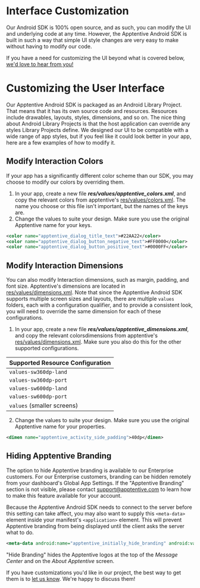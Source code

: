 # Interface Customization

Our Android SDK is 100% open source, and as such, you can modify the UI and underlying code at any time. However, the Apptentive Android SDK is built in such a way that simple UI style changes are very easy to make without having to modify our code.

If you have a need for customizing the UI beyond what is covered below, [we'd love to hear from you!](http://apptentive.com/contact/)

# Customizing the User Interface
Our Apptentive Android SDK is packaged as an Android Library Project. That means that it has its own source code and resources. Resources include drawables, layouts, styles, dimensions, and so on. The nice thing about Android Library Projects is that the host application can override any styles Library Projects define. We designed our UI to be compatible with a wide range of app styles, but if you feel like it could look better in your app, here are a few examples of how to modify it.

## Modify Interaction Colors
If your app has a significantly different color scheme than our SDK, you may choose to modify our colors by overriding them.

1. In your app, create a new file __*res/values/apptentive_colors.xml*__, and copy the relevant colors from apptentive's [res/values/colors.xml](https://github.com/apptentive/apptentive-android/blob/master/apptentive/res/values/colors.xml). The name you choose or this file isn't important, but the names of the keys are.
2. Change the values to suite your design. Make sure you use the original Apptentive name for your keys.

  ```xml
  <color name="apptentive_dialog_title_text">#22AA22</color>
  <color name="apptentive_dialog_button_negative_text">#FF0000</color>
  <color name="apptentive_dialog_button_positive_text">#0000FF</color>
  ```

## Modify Interaction Dimensions
You can also modify Interaction dimensions, such as margin, padding, and font size. Apptentive's dimensions are located in [res/values/dimensions.xml](https://github.com/apptentive/apptentive-android/blob/master/apptentive/res/values/dimensions.xml). Note that since the Apptentive Android SDK supports multiple screen sizes and layouts, there are multiple `values` folders, each with a configuration qualifier, and to provide a consistent look, you will need to override the same dimension for each of these configurations.

1. In your app, create a new file __*res/values/apptentive_dimensions.xml*__, and copy the relevant colorsdimensions from apptentive's [res/values/dimensions.xml](https://github.com/apptentive/apptentive-android/blob/master/apptentive/res/values/dimensions.xml). Make sure you also do this for the other supported configurations.

  | Supported Resource Configuration |
  | -------------------------------- |
  | `values-sw360dp-land` |
  | `values-sw360dp-port` |
  | `values-sw600dp-land` |
  | `values-sw600dp-port` |
  | `values`  (smaller screens) |


2. Change the values to suite your design. Make sure you use the original Apptentive name for your properties.

  ```xml
  <dimen name="apptentive_activity_side_padding">40dp</dimen>
  ```

## Hiding Apptentive Branding

The option to hide Apptentive branding is available to our Enterprise customers. For our Enterprise customers, branding can be hidden remotely from your dashboard's Global App Settings. If the "Apptentive Branding" section is not visible, please contact support@apptentive.com to learn how to make this feature available for your account.

Because the Apptentive Android SDK needs to connect to the server before this setting can take affect, you may also want to supply this `<meta-data>` element inside your manifest's `<application>` element. This will prevent Apptentive branding from being displayed until the client asks the server what to do.
```xml
<meta-data android:name="apptentive_initially_hide_branding" android:value="true"/>
```


"Hide Branding" hides the Apptentive logos at the top of the _Message Center_ and on the _About Apptentive_ screen.

If you have customizations you'd like in our project, the best way to get them is to [let us know](http://apptentive.com/contact/). We're happy to discuss them!

